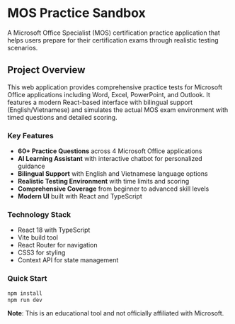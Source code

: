 # MOS Practice Sandbox

A Microsoft Office Specialist (MOS) certification practice application that helps users prepare for their certification exams through realistic testing scenarios.

## Project Overview

This web application provides comprehensive practice tests for Microsoft Office applications including Word, Excel, PowerPoint, and Outlook. It features a modern React-based interface with bilingual support (English/Vietnamese) and simulates the actual MOS exam environment with timed questions and detailed scoring.

### Key Features
- **60+ Practice Questions** across 4 Microsoft Office applications
- **AI Learning Assistant** with interactive chatbot for personalized guidance
- **Bilingual Support** with English and Vietnamese language options
- **Realistic Testing Environment** with time limits and scoring
- **Comprehensive Coverage** from beginner to advanced skill levels
- **Modern UI** built with React and TypeScript

### Technology Stack
- React 18 with TypeScript
- Vite build tool
- React Router for navigation
- CSS3 for styling
- Context API for state management

### Quick Start
```bash
npm install
npm run dev
```

**Note**: This is an educational tool and not officially affiliated with Microsoft.
